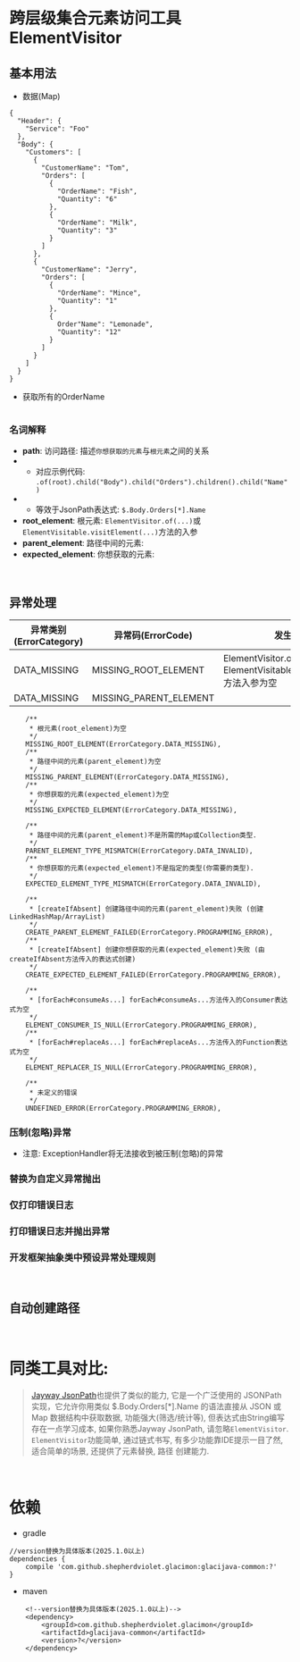 # 跨层级集合元素访问工具 ElementVisitor

## 基本用法

* 数据(Map)

```
{
  "Header": {
    "Service": "Foo"
  },
  "Body": {
    "Customers": [
      {
        "CustomerName": "Tom",
        "Orders": [
          {
            "OrderName": "Fish",
            "Quantity": "6"
          },
          {
            "OrderName": "Milk",
            "Quantity": "3"
          }
        ]
      },
      {
        "CustomerName": "Jerry",
        "Orders": [
          {
            "OrderName": "Mince",
            "Quantity": "1"
          },
          {
            Order"Name": "Lemonade",
            "Quantity": "12"
          }
        ]
      }
    ]
  }
}
```

* 获取所有的OrderName

```

```

### 名词解释

* **path**: 访问路径: 描述`你想获取的元素`与`根元素`之间的关系
* * 对应示例代码: `.of(root).child("Body").child("Orders").children().child("Name")`
* * 等效于JsonPath表达式: `$.Body.Orders[*].Name`
* **root_element**: 根元素: `ElementVisitor.of(...)`或`ElementVisitable.visitElement(...)`方法的入参
* **parent_element**: 路径中间的元素: 
* **expected_element**: 你想获取的元素: 

<br>

## 异常处理

| 异常类别(ErrorCategory) | 异常码(ErrorCode) | 发生原因                                                            |
| --- | --- |-----------------------------------------------------------------|
| DATA_MISSING | MISSING_ROOT_ELEMENT | ElementVisitor.of(...)或ElementVisitable.visitElement(...)方法入参为空 |
| DATA_MISSING | MISSING_PARENT_ELEMENT | 

        /**
         * 根元素(root_element)为空
         */
        MISSING_ROOT_ELEMENT(ErrorCategory.DATA_MISSING),
        /**
         * 路径中间的元素(parent_element)为空
         */
        MISSING_PARENT_ELEMENT(ErrorCategory.DATA_MISSING),
        /**
         * 你想获取的元素(expected_element)为空
         */
        MISSING_EXPECTED_ELEMENT(ErrorCategory.DATA_MISSING),

        /**
         * 路径中间的元素(parent_element)不是所需的Map或Collection类型.
         */
        PARENT_ELEMENT_TYPE_MISMATCH(ErrorCategory.DATA_INVALID),
        /**
         * 你想获取的元素(expected_element)不是指定的类型(你需要的类型).
         */
        EXPECTED_ELEMENT_TYPE_MISMATCH(ErrorCategory.DATA_INVALID),

        /**
         * [createIfAbsent] 创建路径中间的元素(parent_element)失败 (创建LinkedHashMap/ArrayList)
         */
        CREATE_PARENT_ELEMENT_FAILED(ErrorCategory.PROGRAMMING_ERROR),
        /**
         * [createIfAbsent] 创建你想获取的元素(expected_element)失败 (由createIfAbsent方法传入的表达式创建)
         */
        CREATE_EXPECTED_ELEMENT_FAILED(ErrorCategory.PROGRAMMING_ERROR),

        /**
         * [forEach#consumeAs...] forEach#consumeAs...方法传入的Consumer表达式为空
         */
        ELEMENT_CONSUMER_IS_NULL(ErrorCategory.PROGRAMMING_ERROR),
        /**
         * [forEach#replaceAs...] forEach#replaceAs...方法传入的Function表达式为空
         */
        ELEMENT_REPLACER_IS_NULL(ErrorCategory.PROGRAMMING_ERROR),

        /**
         * 未定义的错误
         */
        UNDEFINED_ERROR(ErrorCategory.PROGRAMMING_ERROR),


### 压制(忽略)异常

* 注意: ExceptionHandler将无法接收到被压制(忽略)的异常


### 替换为自定义异常抛出



### 仅打印错误日志



### 打印错误日志并抛出异常



### 开发框架抽象类中预设异常处理规则



<br>

## 自动创建路径



<br>

# 同类工具对比:

> [Jayway JsonPath](https://github.com/json-path/JsonPath)也提供了类似的能力, 它是一个广泛使用的 JSONPath 实现，它允许你用类似 $.Body.Orders[*].Name
> 的语法直接从 JSON 或 Map 数据结构中获取数据, 功能强大(筛选/统计等), 但表达式由String编写存在一点学习成本, 如果你熟悉Jayway JsonPath,
> 请忽略`ElementVisitor`. `ElementVisitor`功能简单, 通过链式书写, 有多少功能靠IDE提示一目了然, 适合简单的场景, 还提供了元素替换, 路径
> 创建能力.

<br>

# 依赖

* gradle

```text
//version替换为具体版本(2025.1.0以上)
dependencies {
    compile 'com.github.shepherdviolet.glacimon:glacijava-common:?'
}
```

* maven

```maven
    <!--version替换为具体版本(2025.1.0以上)-->
    <dependency>
        <groupId>com.github.shepherdviolet.glacimon</groupId>
        <artifactId>glacijava-common</artifactId>
        <version>?</version>
    </dependency>
```
